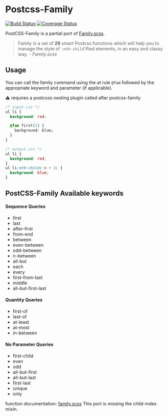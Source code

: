 
# Postcss-Family

[![Build Status](https://travis-ci.org/mpeutz/postcss-family.svg?branch=master)](https://travis-ci.org/mpeutz/postcss-family)   [![Coverage Status](https://coveralls.io/repos/github/mpeutz/postcss-family/badge.svg?branch=master)](https://coveralls.io/github/mpeutz/postcss-family?branch=master)

PostCSS-Family is a partial port of [Family.scss](https://lukyvj.github.io/family.scss/).

> Family is a set of **26** smart Postcss functions which will help you to manage
> the style of `:nth-child`'ified elements, in an easy and classy way.
> *- Family.scss*


## Usage

You can call the family command using the at rule `@fam` followed by the appropriate keyword and parameter (if applicable).

:warning: requires a postcsss nesting plugin called after postcss-family

```css
/* input.css */
ul li {
  background: red;

  @fam first(3) {
    background: blue;
  }
}
```

```css
/* output.css */
ul li {
  background: red;
}
ul li:nth-child(-n + 3) {
  background: blue;
}

```

## PostCSS-Family Available keywords

#### Sequence Queries

- first
- last
- after-first
- from-end
- between
- even-between
- odd-between
- n-between
- all-but
- each
- every
- first-from-last
- middle
- all-but-first-last



#### Quantity Queries

- first-of
- last-of
- at-least
- at-most
- in-between

#### No Parameter Queries

- first-child
- even
- odd
- all-but-first
- all-but-last
- first-last
- unique
- only

function documentation:
  [family.scss](http://lukyvj.github.io/family.scss/)
This port is missing the child-index mixin.


